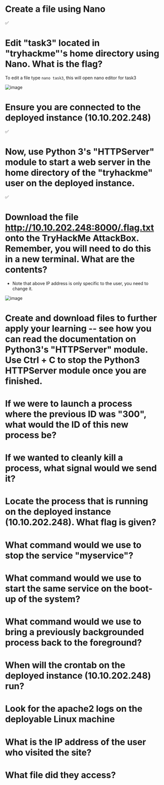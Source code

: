 # Create a file using Nano

✅

# Edit "task3" located in "tryhackme"'s home directory using Nano. What is the flag?

To edit a file type `nano task3`, this will open nano editor for task3

![image](https://github.com/ShTuran/tryhackme-linux.fundamentals/assets/111232034/1d827519-bc1e-4d76-a307-307590e252ba)


# Ensure you are connected to the deployed instance (10.10.202.248)

✅

#  Now, use Python 3's "HTTPServer" module to start a web server in the home directory of the "tryhackme" user on the deployed instance.

✅

# Download the file http://10.10.202.248:8000/.flag.txt onto the TryHackMe AttackBox. Remember, you will need to do this in a new terminal. What are the contents?

- Note that above IP address is only specific to the user, you need to change it.

![image](https://github.com/ShTuran/tryhackme-linux.fundamentals/assets/111232034/598abeee-9df1-449c-924e-05ee9d91dbd7)


# Create and download files to further apply your learning -- see how you can read the documentation on Python3's "HTTPServer" module.  Use Ctrl + C to stop the Python3 HTTPServer module once you are finished.


#  If we were to launch a process where the previous ID was "300", what would the ID of this new process be?

#  If we wanted to cleanly kill a process, what signal would we send it?

#  Locate the process that is running on the deployed instance (10.10.202.248). What flag is given?




# What command would we use to stop the service "myservice"?

# What command would we use to start the same service on the boot-up of the system?
# What command would we use to bring a previously backgrounded process back to the foreground?
# When will the crontab on the deployed instance (10.10.202.248) run?


# Look for the apache2 logs on the deployable Linux machine

# What is the IP address of the user who visited the site?

# What file did they access?


